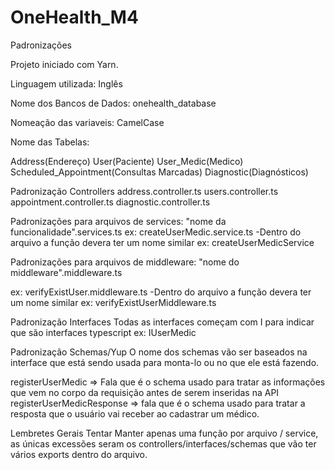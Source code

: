 # OneHealth_M4

Padronizações

Projeto iniciado com Yarn.

Linguagem utilizada: Inglês

Nome dos Bancos de Dados:
onehealth_database 

Nomeação das variaveis:
CamelCase

Nome das Tabelas:

Address(Endereço)
User(Paciente)
User_Medic(Medico)
Scheduled_Appointment(Consultas Marcadas)
Diagnostic(Diagnósticos)

Padronização Controllers
address.controller.ts
users.controller.ts
appointment.controller.ts
diagnostic.controller.ts

Padronizações para arquivos de services:
"nome da funcionalidade".services.ts
ex: createUserMedic.service.ts
 -Dentro do arquivo a função devera ter um nome similar
  ex: createUserMedicService

Padronizações para arquivos de middleware:
"nome do middleware".middleware.ts

ex: verifyExistUser.middleware.ts
 -Dentro do arquivo a função devera ter um nome similar
  ex: verifyExistUserMiddleware.ts
 
Padronização Interfaces
Todas as interfaces começam com I para indicar que são interfaces typescript
ex: IUserMedic 

Padronização Schemas/Yup
O nome dos schemas vão ser baseados na interface que está sendo usada para monta-lo ou no que ele está fazendo.

registerUserMedic => Fala que é o schema usado para tratar as informações que vem no corpo da requisição antes de serem inseridas na API
registerUserMedicResponse => fala que é o schema usado para tratar a resposta que o usuário vai receber ao cadastrar um médico.

Lembretes Gerais
Tentar Manter apenas uma função por arquivo / service, as únicas excessões seram os controllers/interfaces/schemas que vão ter vários exports dentro do arquivo.
